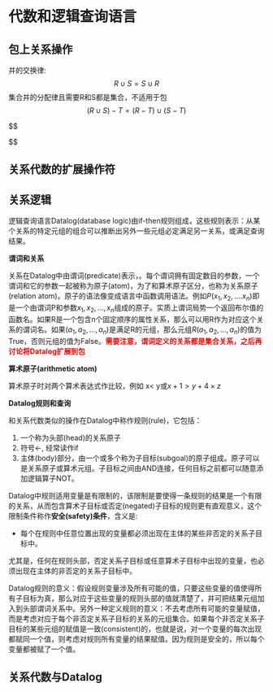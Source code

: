# 代数和逻辑查询语言
## 包上关系操作

并的交换律:
$$
R \cup S = S \cup R
$$
集合并的分配律且需要R和S都是集合，不适用于包
$$
(R \cup S)-T = (R -T) \cup (S - T)
$$

$$

$$


## 关系代数的扩展操作符

## 关系逻辑

逻辑查询语言Datalog(database logic)由if-then规则组成，这些规则表示：从某个关系的特定元组的组合可以推断出另外一些元组必定满足另一关系，或满足查询结果。



**谓词和关系**

关系在Datalog中由谓词(predicate)表示，。每个谓词拥有固定数目的参数，一个谓词和它的参数一起被称为原子(atom)，为了和算术原子区分，也称为关系原子(relation atom)。原子的语法像变成语言中函数调用语法。例如$P(x_1, x_2,....x_n)$即是一个由谓词P和参数$x_1, x_2,..., x_n$组成的原子。实质上谓词局势一个返回布尔值的函数名。如果R是一个包含n个固定顺序的属性关系，那么可以用R作为对应这个关系的谓词名。如果$(a_1, a_2,...,a_n)$是满足R的元组，那么元组$R(a_1,a_2, ...,a_n)$的值为True，否则元组的值为False。<font color=red><b>需要注意，谓词定义的关系都是集合关系，之后再讨论将Datalog扩展到包</b></font>



**算术原子(arithmetic atom)**

算术原子时对两个算术表达式作比较，例如 x< y或$x+1 \gt y+4 \times z$



**Datalog规则和查询**

和关系代数类似的操作在Datalog中称作规则(rule)，它包括：

1. 一个称为头部(head)的关系原子
2. 符号$\longleftarrow$, 经常读作if
3. 主体(body)部分，由一个或多个称为子目标(subgoal)的原子组成。原子可以是关系原子或算术元组。子目标之间由AND连接，任何目标之前都可以随意添加逻辑算子NOT。

Datalog中规则适用变量是有限制的，该限制是要使得一条规则的结果是一个有限的关系，从而包含算术子目标或否定(negated)子目标的规则更有直观意义，这个限制条件称作**安全(safety)条件**，含义是:

- 每个在规则中任意位置出现的变量都必须出现在主体的某些非否定的关系子目标中。

尤其是，任何在规则头部，否定关系子目标或任意算术子目标中出现的变量，也必须出现在主体的非否定的关系子目标中。



Datalog规则的意义：假设规则变量涉及所有可能的值，只要这些变量的值使得所有子目标为真，那么对应于这些变量的规则头部的值就清楚了，并可把结果元组加入到头部谓词关系中。另外一种定义规则的意义：不去考虑所有可能的变量赋值，而是考虑对应于每个非否定关系子目标的关系的元组集合。如果每个非否定关系子目标的某些元组的赋值是一致(consistent)的，也就是说，对一个变量的每次出现都赋同一个值，则考虑对规则所有变量的结果赋值。因为规则是安全的，所以每个变量都被赋了一个值。

## 关系代数与Datalog

## 